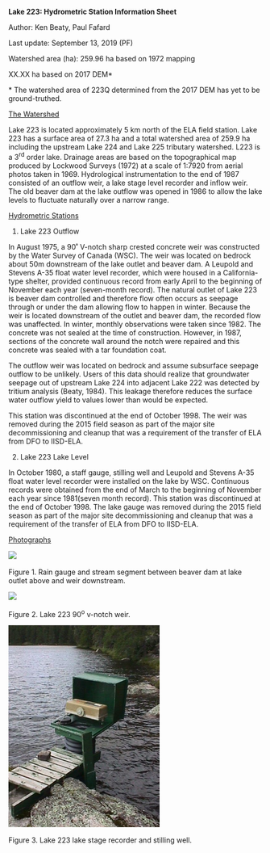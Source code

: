 **Lake 223: Hydrometric Station Information Sheet**

Author: Ken Beaty, Paul Fafard

Last update: September 13, 2019 (PF)

Watershed area (ha): 259.96 ha based on 1972 mapping

XX.XX ha based on 2017 DEM\*

\* The watershed area of 223Q determined from the 2017 DEM has yet to be ground-truthed.

<u>The Watershed</u>

Lake 223 is located approximately 5 km north of the ELA field station. Lake 223 has a surface area of 27.3 ha and a total watershed area of 259.9 ha including the upstream Lake 224 and Lake 225 tributary watershed. L223 is a 3<sup>rd</sup> order lake. Drainage areas are based on the topographical map produced by Lockwood Surveys (1972) at a scale of 1:7920 from aerial photos taken in 1969. Hydrological instrumentation to the end of 1987 consisted of an outflow weir, a lake stage level recorder and inflow weir. The old beaver dam at the lake outflow was opened in 1986 to allow the lake levels to fluctuate naturally over a narrow range.

<u>Hydrometric Stations</u>

1.  Lake 223 Outflow

In August 1975, a 90˚ V-notch sharp crested concrete weir was constructed by the Water Survey of Canada (WSC). The weir was located on bedrock about 50m downstream of the lake outlet and beaver dam. A Leupold and Stevens A-35 float water level recorder, which were housed in a California-type shelter, provided continuous record from early April to the beginning of November each year (seven-month record). The natural outlet of Lake 223 is beaver dam controlled and therefore flow often occurs as seepage through or under the dam allowing flow to happen in winter. Because the weir is located downstream of the outlet and beaver dam, the recorded flow was unaffected. In winter, monthly observations were taken since 1982. The concrete was not sealed at the time of construction. However, in 1987, sections of the concrete wall around the notch were repaired and this concrete was sealed with a tar foundation coat.

The outflow weir was located on bedrock and assume subsurface seepage outflow to be unlikely. Users of this data should realize that groundwater seepage out of upstream Lake 224 into adjacent Lake 222 was detected by tritium analysis (Beaty, 1984). This leakage therefore reduces the surface water outflow yield to values lower than would be expected.

This station was discontinued at the end of October 1998. The weir was removed during the 2015 field season as part of the major site decommissioning and cleanup that was a requirement of the transfer of ELA from DFO to IISD-ELA.

2.  Lake 223 Lake Level

In October 1980, a staff gauge, stilling well and Leupold and Stevens A-35 float water level recorder were installed on the lake by WSC. Continuous records were obtained from the end of March to the beginning of November each year since 1981(seven month record). This station was discontinued at the end of October 1998. The lake gauge was removed during the 2015 field season as part of the major site decommissioning and cleanup that was a requirement of the transfer of ELA from DFO to IISD-ELA.

<u>Photographs</u>

<img src="./attachments/L223_img1.png" width = 500>

Figure 1. Rain gauge and stream segment between beaver dam at lake outlet above and weir downstream.

<img src="./attachments/L223_img2.png" width = 300>

Figure 2. Lake 223 90<sup>o</sup> v-notch weir.

<img src="./attachments/L223_img3.png" width = 300>

Figure 3. Lake 223 lake stage recorder and stilling well.
